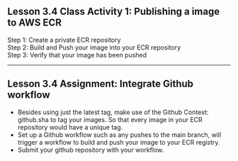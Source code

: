 ## Lesson 3.4 Class Activity 1: Publishing a image to AWS ECR

<p>Step 1: Create a private ECR repository
<br>Step 2: Build and Push your image into your ECR repository
<br>Step 3: Verify that your image has been pushed

--------------------------------------------------------------
## Lesson 3.4 Assignment: Integrate Github workflow

- Besides using just the latest tag, make use of the Github Context: github.sha to tag your images. So that every image in your ECR repository would have a unique tag.
- Set up a Github workflow such as any pushes to the main branch, will trigger a workflow to build and push your image to your ECR registry.
- Submit your github repository with your workflow.
